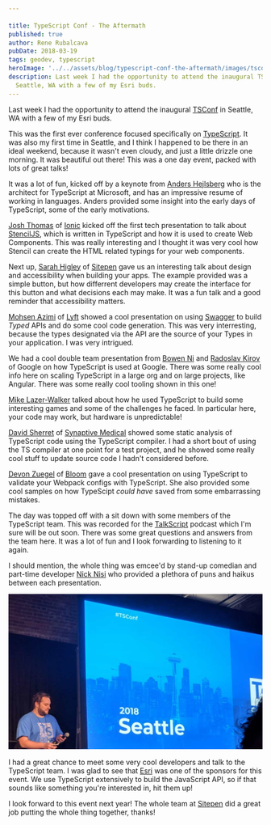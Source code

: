 ```yaml
---

title: TypeScript Conf - The Aftermath
published: true
author: Rene Rubalcava
pubDate: 2018-03-19
tags: geodev, typescript
heroImage: '../../assets/blog/typescript-conf-the-aftermath/images/tsconf.png'
description: Last week I had the opportunity to attend the inaugural TSConf in
  Seattle, WA with a few of my Esri buds.
---
```


Last week I had the opportunity to attend the inaugural
[TSConf](https://tsconf.io/) in Seattle, WA with a few of my Esri buds.

This was the first ever conference focused specifically on
[TypeScript](http://www.typescriptlang.org/). It was also my first time in
Seattle, and I think I happened to be there in an ideal weekend, because it
wasn't even cloudy, and just a little drizzle one morning. It was beautiful out
there! This was a one day event, packed with lots of great talks!

It was a lot of fun, kicked off by a keynote from
[Anders Hejlsberg](https://twitter.com/ahejlsberg) who is the architect for
TypeScript at Microsoft, and has an impressive resume of working in languages.
Anders provided some insight into the early days of TypeScript, some of the
early motivations.

[Josh Thomas](https://twitter.com/jthoms1) of
[Ionic](https://ionicframework.com/) kicked off the first tech presentation to
talk about [StencilJS](https://stenciljs.com/), which is written in TypeScript
and how it is used to create Web Components. This was really interesting and I
thought it was very cool how Stencil can create the HTML related typings for
your web components.

Next up, [Sarah Higley](https://twitter.com/codingchaos) of
[Sitepen](https://www.sitepen.com/) gave us an interesting talk about design and
accessibility when building your apps. The example provided was a simple button,
but how differrent developers may create the interface for this button and what
decisions each may make. It was a fun talk and a good reminder that
accessibility matters.

[Mohsen Azimi](https://twitter.com/mohsen____) of [Lyft](https://www.lyft.com/)
showed a cool presentation on using [Swagger](https://swagger.io/) to build
_Typed_ APIs and do some cool code generation. This was very interresting,
because the types designated via the API are the source of your Types in your
application. I was very intrigued.

We had a cool double team presentation from
[Bowen Ni](https://github.com/bowenni) and
[Radoslav Kirov](https://twitter.com/radokirov) of Google on how TypeScript is
used at Google. There was some really cool info here on scaling TypeScript in a
large org and on large projects, like Angular. There was some really cool
tooling shown in this one!

[Mike Lazer-Walker](https://twitter.com/lazerwalker) talked about how he used
TypeScript to build some interesting games and some of the challenges he faced.
In particular here, your code may work, but hardware is unpredictable!

[David Sherret](https://twitter.com/davidsherret) of
[Synaptive Medical](https://www.synaptivemedical.com/) showed some static
analysis of TypeScript code using the TypeScript compiler. I had a short bout of
using the TS compiler at one point for a test project, and he showed some really
cool stuff to update source code I hadn't considered before.

[Devon Zuegel](https://twitter.com/devonzuegel) of [Bloom](https://bloom.co/)
gave a cool presentation on using TypeScript to validate your Webpack configs
with TypeScript. She also provided some cool samples on how TypeScipt _could
have_ saved from some embarrassing mistakes.

The day was topped off with a sit down with some members of the TypeScript team.
This was recorded for the [TalkScript](https://twitter.com/talkscript) podcast
which I'm sure will be out soon. There was some great questions and answers from
the team here. It was a lot of fun and I look forwarding to listening to it
again.

I should mention, the whole thing was emcee'd by stand-up comedian and part-time
developer [Nick Nisi](https://twitter.com/nicknisi) who provided a plethora of
puns and haikus between each presentation.

![nick nisi](../../assets/blog/typescript-conf-the-aftermath/images/tsconf_emcee-1024x625.jpg)

I had a great chance to meet some very cool developers and talk to the
TypeScript team. I was glad to see that [Esri](https://twitter.com/esricareers)
was one of the sponsors for this event. We use TypeScript extensively to build
the JavaScript API, so if that sounds like something you're interested in, hit
them up!

I look forward to this event next year! The whole team at
[Sitepen](https://twitter.com/sitepen) did a great job putting the whole thing
together, thanks!
